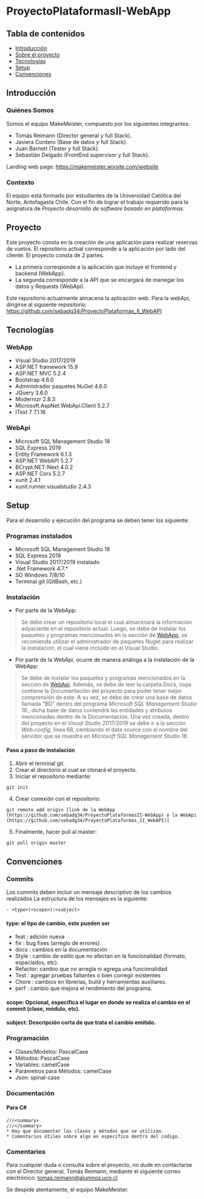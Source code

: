 # ProyectoPlataformasII-WebApp



## Tabla de contenidos 
* [Introducción](#introducción)
* [Sobre el proyecto](#proyecto)
* [Tecnologías](#tecnologías)
* [Setup](#setup)
* [Convenciones](#convenciones)

## Introducción

### Quiénes Somos
Somos el equipo MakeMeister, compuesto por los siguientes integrantes:

- Tomás Reimann (Director general y full Stack).
- Javiera Cordero (Base de datos y full Stack).
- Juan Barnett (Tester y full Stack).
- Sebastián Delgado (FrontEnd supervisor y full Stack).

Landing web page: https://makemeister.wixsite.com/website

### Contexto
El equipo está formado por estudiantes de la Universidad Católica del Norte, Antofagasta Chile. Con el fin de lograr el trabajo requerido para la asignatura de *Proyecto desarrollo de software basado en plataformas*.

## Proyecto
Este proyecto consta en la creación de una aplicación para realizar reservas de vuelos. El repositorio actual corresponde a la aplicación por lado del cliente. El proyecto consta de 2 partes.

- La primera corresponde a la aplicación que incluye el frontend y backend (WebApp).
- La segunda corresponde a la API que se encargará de manegar los datos y Requests (WebApi).

Este repositorio actualmente almacena la aplicación web. 
Para la webApi, dirigirse al siguiente repositorio: https://github.com/sebadg34/ProyectoPlataformas_II_WebAPI

## Tecnologías
### WebApp
* Visual Studio 2017/2019
* ASP.NET framework 15.9
* ASP.NET MVC 5.2.4
* Bootstrap 4.6.0
* Administrador paquetes NuGet 4.6.0
* JQuery 3.6.0
* Modernizr 2.8.3
* Microsoft.AspNet.WebApi.Client 5.2.7
* IText 7 7.1.16
### WebApi
* Microsoft SQL Management Studio 18
* SQL Express 2019
* Entity Framework 6.1.3
* ASP.NET WebAPI 5.2.7
* BCrypt.NET-Next 4.0.2
* ASP.NET Cors 5.2.7
* xunit 2.4.1
* xunit.runner.visualstudio 2.4.3
	
## Setup 
Para el desarrollo y ejecución del programa se deben tener los siguiente:
### Programas instalados
* Microsoft SQL Management Studio 18
* SQL Express 2019
* Visual Studio 2017/2019 instalado
* .Net Framework 4.7.*
* SO Windows 7/8/10
* Terminal git (GitBash, etc.)

### Instalación
* Por parte de la WebApp: 
> Se debe crear un repositorio local el cual almacenará la información adyaciente en el repositorio actual. Luego, se debe de instalar los paquetes y programas mencionados en la sección de [WebApp](#webapp), se recomienda utilizar el administrador de paquetes Nuget para realizar la instalacion, el cual viene incluido en el Visual Studio.

* Por parte de la WebApi, ocurre de manera análoga a la instalación de la WebApp:
> Se debe de instalar los paquetes y programas mencionados en la sección de [WebApi](#webapi). Además, se debe de leer la carpeta Docs, cuya contiene la Documentación del proyecto para poder tener mejor comprensión de este. A su vez, se debe de crear una base de datos llamada "BD" dentro del programa *Microsoft SQL Management Studio 18*., dicha base de datos contendrá las entidades y atributos mencionadas dentro de la Documentación. Una vez creada, dentro del proyecto en el *Visual Studio 2017/2019* se debe ir a la sección *Web.config*, línea 68, cambiando el data source con el nombre del servidor que se muestra en *Microsoft SQL Management Studio 18*.


#### Paso a paso  de instalación

1. Abrir el terminal git.
2. Crear el directorio al cual se clonará el proyecto.
3. Iniciar el repositorio mediante:
```
git init
```
4. Crear conexión con el repositorio:
```
git remote add origin [link de la WebApp (https://github.com/sebadg34/ProyectoPlataformasII-WebApp) o la WebApi (https://github.com/sebadg34/ProyectoPlataformas_II_WebAPI)]
```
5. Finalmente, hacer pull al master:
```
git pull origin master
```

## Convenciones
### Commits
Los commits deben incluir un mensaje descriptivo de los cambios realizados
La estructura de los mensajes es la siguiente:
```
- <type>(<scope>):<subject>
```
#### type: el tipo de cambio, este pueden ser
- feat	  : adición nueva 	
- fix 	  : bug fixes (arreglo de errores)
- docs	  : cambios en la documentación
- Style	  : cambio de estilo que no afectan en la funcionalidad (formato, espaciados, etc).
- Refactor: cambio que no arregla ni agrega una funcionalidad.
- Test	  : agregar pruebas faltantes o bien corregir existentes
- Chore	  : cambios en librerías, build y herramientas auxiliares.
- perf	  : cambio que mejora el rendimiento del programa.

#### scope: Opcional, específica el lugar en donde se realiza el cambio en el commit (clase, módulo, etc).
#### subject: Descripción corta de que trata el cambio emitido.

### Programación
* Clases/Modelos: PascalCase
* Métodos: PascalCase
* Variables: camelCase
* Parámetros para Métodos: camelCase
* Json: spinal-case

### Documentación 

#### Para C#
```
///<summary>
///</summary>
* Hay que documentar las clases y métodos que se utilizan.
* Comentarios útiles sobre algo en específico dentro del código.
```

### Comentarios
Para cualquier duda o consulta sobre el proyecto, no dude en contactarse con el Director general, Tomás Reimann, mediante el siguiente correo electrónico: tomas.reimann@alumnos.ucn.cl 

Se despide atentamente, el equipo MakeMeister.

